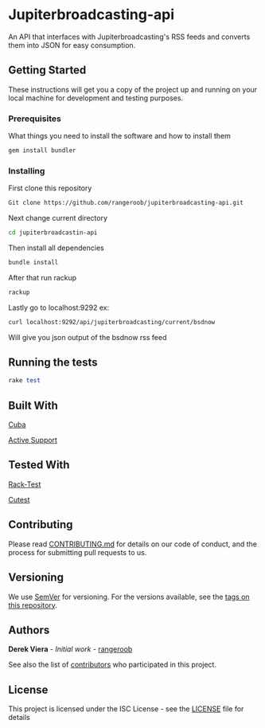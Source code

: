 # Jupiterbroadcasting-api

An API that interfaces with Jupiterbroadcasting's RSS feeds and converts them into JSON for easy consumption.

## Getting Started

These instructions will get you a copy of the project up and running on your local machine for development and testing purposes.

### Prerequisites

What things you need to install the software and how to install them

```ruby
gem install bundler
```

### Installing

First clone this repository
```bash
Git clone https://github.com/rangeroob/jupiterbroadcasting-api.git
```

Next change current directory
```bash
cd jupiterbroadcastin-api
```

Then install all dependencies
```ruby
bundle install
```

After that run rackup
```ruby
rackup
```

Lastly go to localhost:9292 ex:
```bash
curl localhost:9292/api/jupiterbroadcasting/current/bsdnow
```

Will give you json output of the bsdnow rss feed

## Running the tests

```ruby
rake test
```

## Built With

 [Cuba](https://github.com/soveran/cuba)

[Active Support](https://github.com/rails/rails/tree/master/activesupport)

## Tested With
 [Rack-Test](https://github.com/rack-test/rack-test)
 
 [Cutest](https://github.com/djanowski/cutest)

## Contributing

Please read [CONTRIBUTING.md]() for details on our code of conduct, and the process for submitting pull requests to us.

## Versioning

We use [SemVer](http://semver.org/) for versioning. For the versions available, see the [tags on this repository](https://github.com/your/project/tags).

## Authors

**Derek Viera** - *Initial work* - [rangeroob](https://github.com/rangeroob)

See also the list of [contributors](https://github.com/your/project/contributors) who participated in this project.

## License

This project is licensed under the ISC License - see the [LICENSE](LICENSE) file for details
